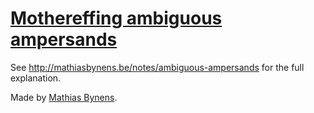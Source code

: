 # [Mothereffing ambiguous ampersands](http://mothereff.in/ampersands)

See <http://mathiasbynens.be/notes/ambiguous-ampersands> for the full explanation.

Made by [Mathias Bynens](http://mathiasbynens.be/).
